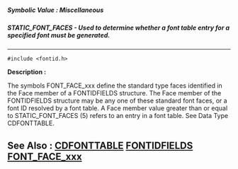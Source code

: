 ##### Symbolic Value : Miscellaneous
##### STATIC_FONT_FACES - Used to determine whether a font table entry for a specified font must be generated.
---
```
#include <fontid.h>
```
**Description :**

The symbols FONT_FACE_xxx define the standard type faces identified in the Face 
member of a FONTIDFIELDS structure.  The Face member of the FONTIDFIELDS 
structure may be any one of these standard font faces, or a font ID resolved by 
a font table.  A Face member value greater than or equal to STATIC_FONT_FACES 
(5) refers to an entry in a font table.  See Data Type CDFONTTABLE.

**See Also :**
[CDFONTTABLE](/domino-c-api-docs/reference/Data/CDFONTTABLE)
[FONTIDFIELDS](/domino-c-api-docs/reference/Data/FONTIDFIELDS)
[FONT_FACE_xxx](/domino-c-api-docs/reference/Symb/FONT_FACE_xxx)
---
